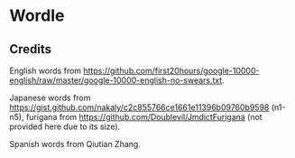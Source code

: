 # Wordle

## Credits

English words from https://github.com/first20hours/google-10000-english/raw/master/google-10000-english-no-swears.txt.

Japanese words from https://gist.github.com/nakaly/c2c855766ce1661e11396b09760b9598 (n1-n5), furigana from https://github.com/Doublevil/JmdictFurigana (not provided here due to its size).

Spanish words from Qiutian Zhang.
